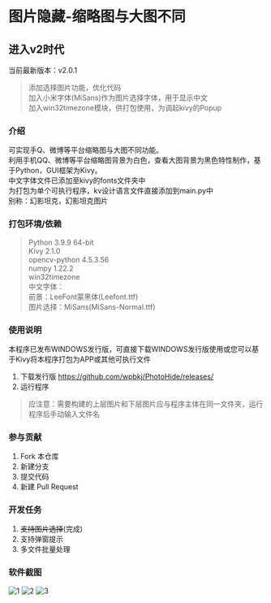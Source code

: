# 图片隐藏-缩略图与大图不同
## 进入v2时代
当前最新版本：v2.0.1  
> 添加选择图片功能，优化代码  
> 加入小米字体(MiSans)作为图片选择字体，用于显示中文  
> 加入win32timezone模块，供打包使用，为调起kivy的Popup
### 介绍
可实现手Q、微博等平台缩略图与大图不同功能。  
利用手机QQ、微博等平台缩略图背景为白色，查看大图背景为黑色特性制作，基于Python，GUI框架为Kivy。  
中文字体文件已添加至kivy的fonts文件夹中  
为打包为单个可执行程序，kv设计语言文件直接添加到main.py中  
别称：幻影坦克，幻影坦克图片
### 打包环境/依赖
> Python 3.9.9 64-bit  
> Kivy 2.1.0  
> opencv-python 4.5.3.56  
> numpy 1.22.2  
> win32timezone  
> 中文字体：  
> 前景：LeeFont蒙黑体(Leefont.ttf)  
> 图片选择：MiSans(MiSans-Normal.ttf)

### 使用说明
本程序已发布WINDOWS发行版，可直接下载WINDOWS发行版使用或您可以基于Kivy将本程序打包为APP或其他可执行文件
1.  下载发行版
https://github.com/wpbkj/PhotoHide/releases/
2.  运行程序
> 应注意：需要构建的上层图片和下层图片应与程序主体在同一文件夹，运行程序后手动输入文件名

### 参与贡献

1.  Fork 本仓库
2.  新建分支
3.  提交代码
4.  新建 Pull Request

### 开发任务

1.  ~~支持图片选择~~(完成)
2.  支持弹窗提示
3.  多文件批量处理

### 软件截图
![1](https://wpbkj.gitee.io/photohide/screen1.png)
![2](https://wpbkj.gitee.io/photohide/screen2.png)
![3](https://wpbkj.gitee.io/photohide/screen3.png)

